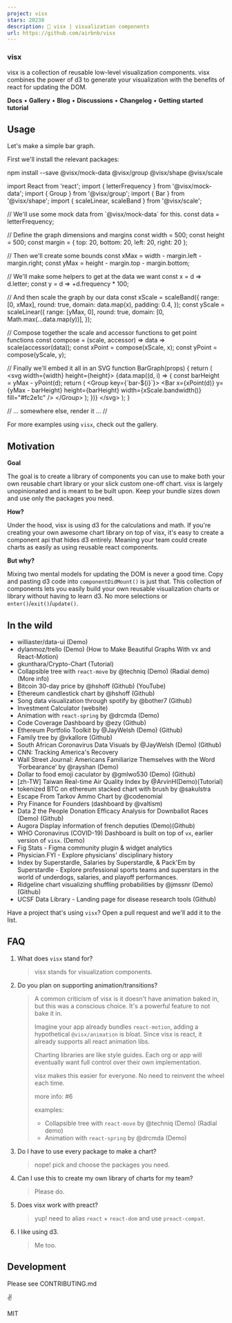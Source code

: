 ```yaml
---
project: visx
stars: 20238
description: 🐯 visx | visualization components
url: https://github.com/airbnb/visx
---
```


### visx

visx is a collection of reusable low-level visualization components. visx combines the power of d3 to generate your visualization with the benefits of react for updating the DOM.

  

**Docs** • **Gallery** • **Blog** • **Discussions** • **Changelog** • **Getting started tutorial**

Usage
-----

Let's make a simple bar graph.

First we'll install the relevant packages:

npm install --save @visx/mock-data @visx/group @visx/shape @visx/scale

import React from 'react';
import { letterFrequency } from '@visx/mock-data';
import { Group } from '@visx/group';
import { Bar } from '@visx/shape';
import { scaleLinear, scaleBand } from '@visx/scale';

// We'll use some mock data from \`@visx/mock-data\` for this.
const data \= letterFrequency;

// Define the graph dimensions and margins
const width \= 500;
const height \= 500;
const margin \= { top: 20, bottom: 20, left: 20, right: 20 };

// Then we'll create some bounds
const xMax \= width \- margin.left \- margin.right;
const yMax \= height \- margin.top \- margin.bottom;

// We'll make some helpers to get at the data we want
const x \= d \=> d.letter;
const y \= d \=> +d.frequency \* 100;

// And then scale the graph by our data
const xScale \= scaleBand({
  range: \[0, xMax\],
  round: true,
  domain: data.map(x),
  padding: 0.4,
});
const yScale \= scaleLinear({
  range: \[yMax, 0\],
  round: true,
  domain: \[0, Math.max(...data.map(y))\],
});

// Compose together the scale and accessor functions to get point functions
const compose \= (scale, accessor) \=> data \=> scale(accessor(data));
const xPoint \= compose(xScale, x);
const yPoint \= compose(yScale, y);

// Finally we'll embed it all in an SVG
function BarGraph(props) {
  return (
    <svg width\={width} height\={height}\>
      {data.map((d, i) \=> {
        const barHeight \= yMax \- yPoint(d);
        return (
          <Group key\={\`bar-${i}\`}\>
            <Bar
              x\={xPoint(d)}
              y\={yMax \- barHeight}
              height\={barHeight}
              width\={xScale.bandwidth()}
              fill\="#fc2e1c"
            />
          </Group\>
        );
      })}
    </svg\>
  );
}

// ... somewhere else, render it ...
// <BarGraph />

For more examples using `visx`, check out the gallery.

Motivation
----------

**Goal**

The goal is to create a library of components you can use to make both your own reusable chart library or your slick custom one-off chart. visx is largely unopinionated and is meant to be built upon. Keep your bundle sizes down and use only the packages you need.

**How?**

Under the hood, visx is using d3 for the calculations and math. If you're creating your own awesome chart library on top of visx, it's easy to create a component api that hides d3 entirely. Meaning your team could create charts as easily as using reusable react components.

**But why?**

Mixing two mental models for updating the DOM is never a good time. Copy and pasting d3 code into `componentDidMount()` is just that. This collection of components lets you easily build your own reusable visualization charts or library without having to learn d3. No more selections or `enter()`/`exit()`/`update()`.

In the wild
-----------

-   williaster/data-ui (Demo)
-   dylanmoz/trello (Demo) (How to Make Beautiful Graphs With vx and React-Motion)
-   gkunthara/Crypto-Chart (Tutorial)
-   Collapsible tree with `react-move` by @techniq (Demo) (Radial demo) (More info)
-   Bitcoin 30-day price by @hshoff (Github) (YouTube)
-   Ethereum candlestick chart by @hshoff (Github)
-   Song data visualization through spotify by @bother7 (Github)
-   Investment Calculator (website)
-   Animation with `react-spring` by @drcmda (Demo)
-   Code Coverage Dashboard by @ezy (Github)
-   Ethereum Portfolio Toolkit by @JayWelsh (Demo) (Github)
-   Family tree by @vkallore (Github)
-   South African Coronavirus Data Visuals by @JayWelsh (Demo) (Github)
-   CNN: Tracking America's Recovery
-   Wall Street Journal: Americans Familiarize Themselves with the Word ‘Forbearance’ by @rayshan (Demo)
-   Dollar to food emoji caculator by @gmlwo530 (Demo) (Github)
-   \[zh-TW\] Taiwan Real-time Air Quality Index by @ArvinH(Demo)(Tutorial)
-   tokenized BTC on ethereum stacked chart with brush by @sakulstra
-   Escape From Tarkov Ammo Chart by @codenomial
-   Pry Finance for Founders (dashboard by @valtism)
-   Data 2 the People Donation Efficacy Analysis for Downballot Races (Demo) (Github)
-   Augora Display information of french deputies (Demo)(Github)
-   WHO Coronavirus (COVID-19) Dashboard is built on top of `vx`, earlier version of `visx`. (Demo)
-   Fig Stats - Figma community plugin & widget analytics
-   Physician.FYI - Explore physicians' disciplinary history
-   Index by Superstardle, Salaries by Superstardle, & Pack'Em by Superstardle - Explore professional sports teams and superstars in the world of underdogs, salaries, and playoff performances.
-   Ridgeline chart visualizing shuffling probabilities by @jmssnr (Demo) (Github)
-   UCSF Data Library - Landing page for disease research tools (Github)

Have a project that's using `visx`? Open a pull request and we'll add it to the list.

FAQ
---

1.  What does `visx` stand for?
    
    > visx stands for visualization components.
    
2.  Do you plan on supporting animation/transitions?
    
    > A common criticism of visx is it doesn't have animation baked in, but this was a conscious choice. It's a powerful feature to not bake it in.
    > 
    > Imagine your app already bundles `react-motion`, adding a hypothetical `@visx/animation` is bloat. Since visx is react, it already supports all react animation libs.
    > 
    > Charting libraries are like style guides. Each org or app will eventually want full control over their own implementation.
    > 
    > visx makes this easier for everyone. No need to reinvent the wheel each time.
    > 
    > more info: #6
    > 
    > examples:
    > 
    > -   Collapsible tree with `react-move` by @techniq (Demo) (Radial demo)
    > -   Animation with `react-spring` by @drcmda (Demo)
    
3.  Do I have to use every package to make a chart?
    
    > nope! pick and choose the packages you need.
    
4.  Can I use this to create my own library of charts for my team?
    
    > Please do.
    
5.  Does visx work with preact?
    
    > yup! need to alias `react` + `react-dom` and use `preact-compat`.
    
6.  I like using d3.
    
    > Me too.
    

Development
-----------

Please see CONTRIBUTING.md

✌️

MIT
